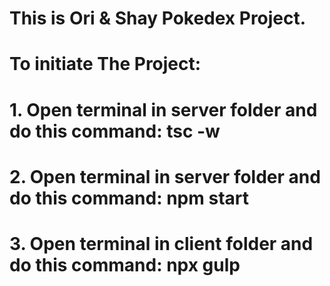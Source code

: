 # This is Ori & Shay Pokedex Project.

# To initiate The Project:

# 1. Open terminal in server folder and do this command: tsc -w

# 2. Open terminal in server folder and do this command: npm start

# 3. Open terminal in client folder and do this command: npx gulp
